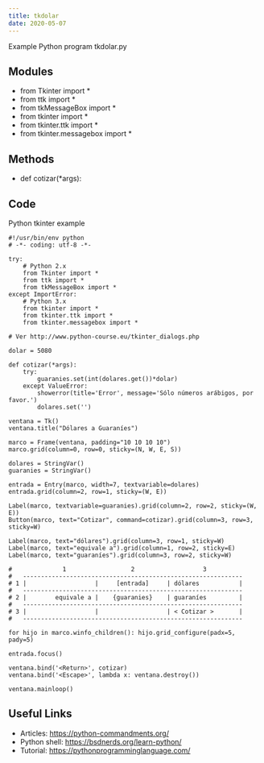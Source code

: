 ```yaml
---
title: tkdolar
date: 2020-05-07
---
```

Example Python program tkdolar.py

## Modules

* from Tkinter import *
* from ttk import *
* from tkMessageBox import *
* from tkinter import *
* from tkinter.ttk import *
* from tkinter.messagebox import *

## Methods

* def cotizar(*args):

## Code

Python tkinter example

    #!/usr/bin/env python
    # -*- coding: utf-8 -*-
    
    try:
        # Python 2.x
        from Tkinter import *
        from ttk import *
        from tkMessageBox import *
    except ImportError:
        # Python 3.x
        from tkinter import *
        from tkinter.ttk import *
        from tkinter.messagebox import *
    
    # Ver http://www.python-course.eu/tkinter_dialogs.php
    
    dolar = 5080
    
    def cotizar(*args):
        try:
            guaranies.set(int(dolares.get())*dolar)
        except ValueError:
            showerror(title='Error', message='Sólo números arábigos, por favor.')
            dolares.set('')
    
    ventana = Tk()
    ventana.title("Dólares a Guaraníes")
    
    marco = Frame(ventana, padding="10 10 10 10")
    marco.grid(column=0, row=0, sticky=(N, W, E, S))
    
    dolares = StringVar()
    guaranies = StringVar()
    
    entrada = Entry(marco, width=7, textvariable=dolares)
    entrada.grid(column=2, row=1, sticky=(W, E))
    
    Label(marco, textvariable=guaranies).grid(column=2, row=2, sticky=(W, E))
    Button(marco, text="Cotizar", command=cotizar).grid(column=3, row=3, sticky=W)
    
    Label(marco, text="dólares").grid(column=3, row=1, sticky=W)
    Label(marco, text="equivale a").grid(column=1, row=2, sticky=E)
    Label(marco, text="guaraníes").grid(column=3, row=2, sticky=W)
    
    #              1                  2                   3
    #   -------------------------------------------------------------
    # 1 |                   |     [entrada]     | dólares           |
    #   -------------------------------------------------------------
    # 2 |        equivale a |    {guaranies}    | guaraníes         |
    #   -------------------------------------------------------------
    # 3 |                   |                   | < Cotizar >       |
    #   -------------------------------------------------------------
    
    for hijo in marco.winfo_children(): hijo.grid_configure(padx=5, pady=5)
    
    entrada.focus()
    
    ventana.bind('<Return>', cotizar)
    ventana.bind('<Escape>', lambda x: ventana.destroy())
    
    ventana.mainloop()

## Useful Links

- Articles: https://python-commandments.org/
- Python shell: https://bsdnerds.org/learn-python/
- Tutorial: https://pythonprogramminglanguage.com/
